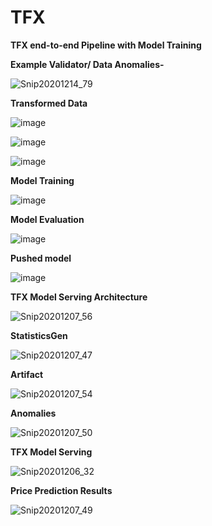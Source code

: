 # TFX
**TFX end-to-end Pipeline with Model Training** 


**Example Validator/ Data Anomalies-**


![Snip20201214_79](https://user-images.githubusercontent.com/13540908/102179769-90ab7080-3e5c-11eb-834b-362d855aeaa2.png)


**Transformed Data**

![image](https://user-images.githubusercontent.com/13540908/102179906-d700cf80-3e5c-11eb-981b-24849788334d.png)


![image](https://user-images.githubusercontent.com/13540908/102180083-26df9680-3e5d-11eb-9aa8-28e70838d780.png)


![image](https://user-images.githubusercontent.com/13540908/102180249-63ab8d80-3e5d-11eb-9bfa-2766103483dc.png)


**Model Training**


![image](https://user-images.githubusercontent.com/13540908/102180634-0a902980-3e5e-11eb-8481-2664fc6250c5.png)


**Model Evaluation**


![image](https://user-images.githubusercontent.com/13540908/102180670-1a0f7280-3e5e-11eb-9729-79d7018147ed.png)


**Pushed model**

![image](https://user-images.githubusercontent.com/13540908/102180714-314e6000-3e5e-11eb-9139-1a2793db011f.png)



**TFX Model Serving Architecture** 

![Snip20201207_56](https://user-images.githubusercontent.com/13540908/101439134-b79bfc80-38c8-11eb-9d91-758b1332d458.png)

**StatisticsGen** 

![Snip20201207_47](https://user-images.githubusercontent.com/13540908/101439195-e1552380-38c8-11eb-8fc6-5608fe792385.png)

**Artifact**

![Snip20201207_54](https://user-images.githubusercontent.com/13540908/101439283-0d70a480-38c9-11eb-9f33-6ad11ff2880f.png)


**Anomalies**

![Snip20201207_50](https://user-images.githubusercontent.com/13540908/101439213-eade8b80-38c8-11eb-8f0e-d93636437bf5.png)



**TFX Model Serving**

![Snip20201206_32](https://user-images.githubusercontent.com/13540908/101439235-fa5dd480-38c8-11eb-832f-482633df7d82.png)


**Price Prediction Results**

![Snip20201207_49](https://user-images.githubusercontent.com/13540908/101439261-03e73c80-38c9-11eb-90be-7293dd7dcdb2.png)

